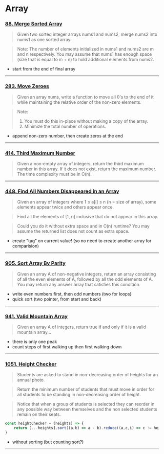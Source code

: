 # Array

### [88. Merge Sorted Array](https://leetcode.com/problems/merge-sorted-array/)

> Given two sorted integer arrays nums1 and nums2, merge nums2 into nums1 as one sorted array.

> Note: The number of elements initialized in nums1 and nums2 are m and n respectively.
You may assume that nums1 has enough space (size that is equal to m + n) to hold additional elements from nums2.

* start from the end of final array
***
### [283. Move Zeroes](https://leetcode.com/problems/move-zeroes/)

> Given an array nums, write a function to move all 0's to the end of it while maintaining the relative order of the non-zero elements.

> Note:
> 1. You must do this in-place without making a copy of the array.
> 2. Minimize the total number of operations.

* append non-zero number, then create zeros at the end
***
### [414. Third Maximum Number](https://leetcode.com/problems/third-maximum-number/)

> Given a non-empty array of integers, return the third maximum number in this array. If it does not exist, return the maximum number. The time complexity must be in O(n).

***
### [448. Find All Numbers Disappeared in an Array](https://leetcode.com/problems/find-all-numbers-disappeared-in-an-array/)

> Given an array of integers where 1 ≤ a[i] ≤ n (n = size of array), some elements appear twice and others appear once.

> Find all the elements of [1, n] inclusive that do not appear in this array.

> Could you do it without extra space and in O(n) runtime? You may assume the returned list does not count as extra space.

* create "tag" on current value! (so no need to create another array for comparision)

***
### [905. Sort Array By Parity](https://leetcode.com/problems/sort-array-by-parity/)

> Given an array A of non-negative integers, return an array consisting of all the even elements of A, followed by all the odd elements of A. You may return any answer array that satisfies this condition.

* write even numbers first, then odd numbers (two for loops)
* quick sort (two pointer, from start and back)

***
### [941. Valid Mountain Array](https://leetcode.com/problems/valid-mountain-array/)

> Given an array A of integers, return true if and only if it is a valid mountain array...

* there is only one peak
* count steps of first walking up then first walking down
***
### [1051. Height Checker](https://leetcode.com/problems/height-checker/)

> Students are asked to stand in non-decreasing order of heights for an annual photo.

> Return the minimum number of students that must move in order for all students to be standing in non-decreasing order of height.

> Notice that when a group of students is selected they can reorder in any possible way between themselves and the non selected students remain on their seats.

```js
const heightChecker = (heights) => {
    return [...heights].sort((a,b) => a - b).reduce((a,c,i) => c != heights[i] ? a+1 : a,0)
}
```
* without sorting (but counting sort?)

***
